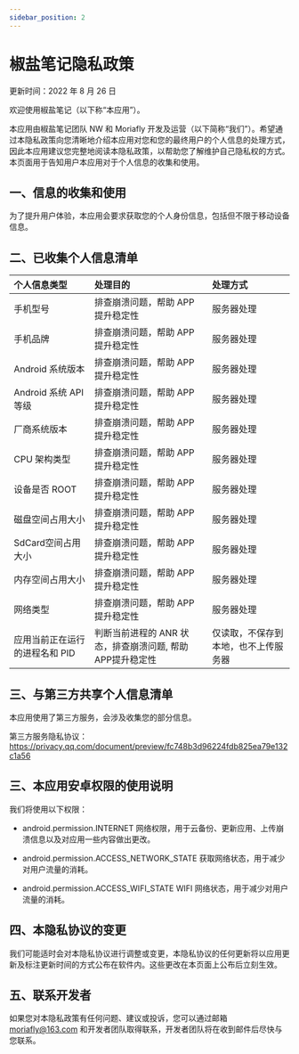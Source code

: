 ```yaml
---
sidebar_position: 2
---
```


# 椒盐笔记隐私政策

更新时间：2022 年 8 月 26 日
            
欢迎使用椒盐笔记（以下称“本应用”）。
            
本应用由椒盐笔记团队 NW 和 Moriafly 开发及运营（以下简称“我们”）。希望通过本隐私政策向您清晰地介绍本应用对您和您的最终用户的个人信息的处理方式，因此本应用建议您完整地阅读本隐私政策，以帮助您了解维护自己隐私权的方式。本页面用于告知用户本应用对于个人信息的收集和使用。
            
## 一、信息的收集和使用
            
为了提升用户体验，本应用会要求获取您的个人身份信息，包括但不限于移动设备信息。

## 二、已收集个人信息清单

| 个人信息类型 | 处理目的 | 处理方式 |
| :- | :- | :- |
| 手机型号 | 排查崩溃问题，帮助 APP 提升稳定性 | 服务器处理 |
| 手机品牌 | 排查崩溃问题，帮助 APP 提升稳定性 | 服务器处理 |
| Android 系统版本 | 排查崩溃问题，帮助 APP 提升稳定性 | 服务器处理 |
| Android 系统 API 等级 | 排查崩溃问题，帮助 APP 提升稳定性 | 服务器处理 |
| 厂商系统版本 | 排查崩溃问题，帮助 APP 提升稳定性 | 服务器处理 |
| CPU 架构类型 | 排查崩溃问题，帮助 APP 提升稳定性 | 服务器处理 |
| 设备是否 ROOT | 排查崩溃问题，帮助 APP 提升稳定性 | 服务器处理 |
| 磁盘空间占用大小 | 排查崩溃问题，帮助 APP 提升稳定性 | 服务器处理 |
| SdCard空间占用大小 | 排查崩溃问题，帮助 APP 提升稳定性 | 服务器处理 |
| 内存空间占用大小 | 排查崩溃问题，帮助 APP 提升稳定性 | 服务器处理 |
| 网络类型 | 排查崩溃问题，帮助 APP 提升稳定性 | 服务器处理 |
| 应用当前正在运行的进程名和 PID | 判断当前进程的 ANR 状态，排查崩溃问题, 帮助APP提升稳定性 | 仅读取，不保存到本地，也不上传服务器 |

## 三、与第三方共享个人信息清单
            
本应用使用了第三方服务，会涉及收集您的部分信息。
            
第三方服务隐私协议：https://privacy.qq.com/document/preview/fc748b3d96224fdb825ea79e132c1a56
            
## 三、本应用安卓权限的使用说明
            
我们将使用以下权限：
            
- android.permission.INTERNET 网络权限，用于云备份、更新应用、上传崩溃信息以及对应用一些内容做出更改。

- android.permission.ACCESS_NETWORK_STATE 获取网络状态，用于减少对用户流量的消耗。
            
- android.permission.ACCESS_WIFI_STATE WIFI 网络状态，用于减少对用户流量的消耗。

## 四、本隐私协议的变更
            
我们可能适时会对本隐私协议进行调整或变更，本隐私协议的任何更新将以应用更新及标注更新时间的方式公布在软件内。这些更改在本页面上公布后立刻生效。
            
## 五、联系开发者
            
如果您对本隐私政策有任何问题、建议或投诉，您可以通过邮箱 moriafly@163.com 和开发者团队取得联系，开发者团队将在收到邮件后尽快与您联系。